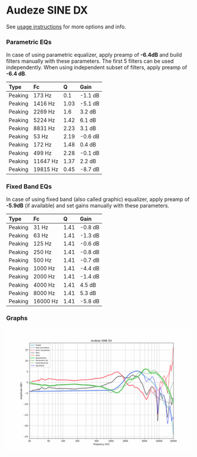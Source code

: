 # Audeze SINE DX
See [usage instructions](https://github.com/jaakkopasanen/AutoEq#usage) for more options and info.

### Parametric EQs
In case of using parametric equalizer, apply preamp of **-6.4dB** and build filters manually
with these parameters. The first 5 filters can be used independently.
When using independent subset of filters, apply preamp of **-6.4 dB**.

| Type    | Fc       |    Q | Gain    |
|:--------|:---------|:-----|:--------|
| Peaking | 173 Hz   | 0.1  | -1.1 dB |
| Peaking | 1416 Hz  | 1.03 | -5.1 dB |
| Peaking | 2269 Hz  | 1.6  | 3.2 dB  |
| Peaking | 5224 Hz  | 1.42 | 6.1 dB  |
| Peaking | 8831 Hz  | 2.23 | 3.1 dB  |
| Peaking | 53 Hz    | 2.19 | -0.6 dB |
| Peaking | 172 Hz   | 1.48 | 0.4 dB  |
| Peaking | 499 Hz   | 2.28 | -0.1 dB |
| Peaking | 11647 Hz | 1.37 | 2.2 dB  |
| Peaking | 19815 Hz | 0.45 | -8.7 dB |

### Fixed Band EQs
In case of using fixed band (also called graphic) equalizer, apply preamp of **-5.9dB**
(if available) and set gains manually with these parameters.

| Type    | Fc       |    Q | Gain    |
|:--------|:---------|:-----|:--------|
| Peaking | 31 Hz    | 1.41 | -0.8 dB |
| Peaking | 63 Hz    | 1.41 | -1.3 dB |
| Peaking | 125 Hz   | 1.41 | -0.6 dB |
| Peaking | 250 Hz   | 1.41 | -0.8 dB |
| Peaking | 500 Hz   | 1.41 | -0.7 dB |
| Peaking | 1000 Hz  | 1.41 | -4.4 dB |
| Peaking | 2000 Hz  | 1.41 | -1.4 dB |
| Peaking | 4000 Hz  | 1.41 | 4.5 dB  |
| Peaking | 8000 Hz  | 1.41 | 5.3 dB  |
| Peaking | 16000 Hz | 1.41 | -5.8 dB |

### Graphs
![](./Audeze%20SINE%20DX.png)